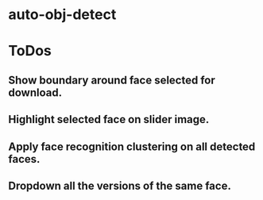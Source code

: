# auto-obj-detect

# ToDos
## Show boundary around face selected for download.
## Highlight selected face on slider image.
## Apply face recognition clustering on all detected faces.
## Dropdown all the versions of the same face.